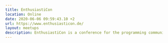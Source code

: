 ```yaml
---
title: EnthusiastiCon
location: Online
date: 2020-06-06 09:59:43.10 +2
url: https://www.enthusiasticon.de/
layout: meetups
description: EnthusiastiCon is a conference for the programming community. We will talk about what excites us the most about programming — the strange, the wonderful, and the clever solutions to unusual problems.
---
```

